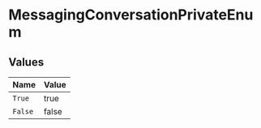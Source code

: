 # MessagingConversationPrivateEnum


## Values

| Name    | Value   |
| ------- | ------- |
| `True`  | true    |
| `False` | false   |